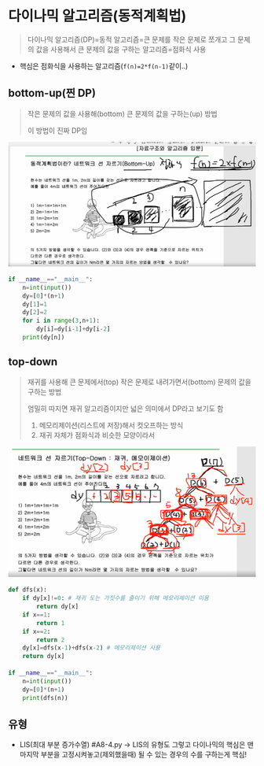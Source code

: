 # 다이나믹 알고리즘(동적계획법)

> 다이나믹 알고리즘(DP)=동적 알고리즘=큰 문제를 작은 문제로 쪼개고 그 문제의 값을 사용해서 큰 문제의 값을 구하는 알고리즘=점화식 사용

- 핵심은 점화식을 사용하는 알고리즘(`f(n)=2*f(n-1)`같이..)

## bottom-up(찐 DP)

> 작은 문제의 값을 사용해(bottom) 큰 문제의 값을 구하는(up) 방법
>
> 이 방법이 진짜 DP임

![image-20221124142046165](assets/image-20221124142046165.png)

```python
if __name__=="__main__":
    n=int(input())
    dy=[0]*(n+1)
    dy[1]=1
    dy[2]=2
    for i in range(3,n+1):
        dy[i]=dy[i-1]+dy[i-2]
    print(dy[n])
```

## top-down

> 재귀를 사용해 큰 문제에서(top) 작은 문제로 내려가면서(bottom) 문제의 값을 구하는 방법 
>
> 엄밀히 따지면 재귀 알고리즘이지만 넓은 의미에서 DP라고 보기도 함
>
> 1. 메모리제이션(리스트에 저장)해서 컷오프하는 방식
> 2. 재귀 자체가 점화식과 비슷한 모양이라서

![image-20221124144209282](assets/image-20221124144209282.png)

```python
def dfs(x):
    if dy[x]!=0: # 재귀 도는 가짓수를 줄이기 위해 메모리제이션 이용
        return dy[x]
    if x==1:
        return 1
    if x==2:
        return 2
    dy[x]=dfs(x-1)+dfs(x-2) # 메모리제이션 사용
    return dy[x]

if __name__=="__main__":
    n=int(input())
    dy=[0]*(n+1)
    print(dfs(n))
```

## 유형

- LIS(최대 부분 증가수열) #A8-4.py -> LIS의 유형도 그렇고 다이나믹의 핵심은 맨 마지막 부분을 고정시켜놓고(제외했을때) 될 수 있는 경우의 수를 구하는게 핵심!
